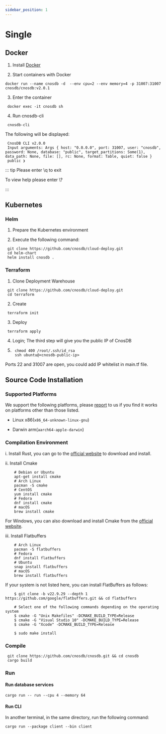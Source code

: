 ```yaml
---
sidebar_position: 1
---
```


# Single

## Docker

1.  Install [Docker](https://www.docker.com/products/docker-desktop/)

2.  Start containers with Docker

   ```
   docker run --name cnosdb -d  --env cpu=2 --env memory=4 -p 31007:31007 cnosdb/cnosdb:v2.0.1
   ```

3.  Enter the container

   ```
    docker exec -it cnosdb sh
   ```

4.  Run cnosdb-cli

   ```
    cnosdb-cli
   ```

   The following will be displayed:

   ```
    CnosDB CLI v2.0.0
    Input arguments: Args { host: "0.0.0.0", port: 31007, user: "cnosdb", password: None, database: "public", target_partitions: Some(1), data_path: None, file: [], rc: None, format: Table, quiet: false }
    public ❯
   ```

   ::: tip
   Please enter \q to exit
   
   To view help please enter \\?
   
   :::

## Kubernetes

### Helm

1.  Prepare the Kubernetes environment

2.  Execute the following command:

   ```
    git clone https://github.com/cnosdb/cloud-deploy.git
    cd helm-chart
    helm install cnosdb .
   ```

### Terraform

1.  Clone Deployment Warehouse

   ```
    git clone https://github.com/cnosdb/cloud-deploy.git
    cd terraform
   ```

2.  Create

   ```
    terraform init
   ```

3.  Deploy

   ```
    terraform apply
   ```

4.  Login; The third step will give you the public IP of CnosDB

5.
   ```shell
    chmod 400 /root/.ssh/id_rsa
    ssh ubuntu@<cnosdb-public-ip>
   ```

Ports 22 and 31007 are open, you could add IP whitelist in main.tf file.

## Source Code Installation

### Supported Platforms

We support the following platforms, please [report](https://github.com/cnosdb/cnosdb/issues) to us if you find it works on platforms other than those listed.

*   Linux x86(`x86_64-unknown-linux-gnu`)

*   Darwin arm(`aarch64-apple-darwin`)


### Compilation Environment

i. Install Rust, you can go to the [official website](https://www.rust-lang.org/learn/get-started) to download and install.

ii. Install Cmake

```
    # Debian or Ubuntu
    apt-get install cmake
    # Arch Linux
    pacman -S cmake
    # CentOS
    yum install cmake
    # Fedora
    dnf install cmake
    # macOS
    brew install cmake
```

For Windows, you can also download and install Cmake from the [official website](https://cmake.org/download/).

iii. Install Flatbuffers

```
    # Arch Linux
    pacman -S flatbuffers
    # Fedora
    dnf install flatbuffers
    # Ubuntu
    snap install flatbuffers
    # macOS
    brew install flatbuffers
```

If your system is not listed here, you can install FlatBuffers as follows:

```
    $ git clone -b v22.9.29 --depth 1 https://github.com/google/flatbuffers.git && cd flatbuffers
    
    # Select one of the following commands depending on the operating system
    $ cmake -G "Unix Makefiles" -DCMAKE_BUILD_TYPE=Release
    $ cmake -G "Visual Studio 10" -DCMAKE_BUILD_TYPE=Release
    $ cmake -G "Xcode" -DCMAKE_BUILD_TYPE=Release
    
    $ sudo make install
```

### Compile

   ```
    git clone https://github.com/cnosdb/cnosdb.git && cd cnosdb
    cargo build
   ```

### Run

#### Run database services

```
cargo run -- run --cpu 4 --memory 64
```

#### Run CLI

In another terminal, in the same directory, run the following command:

```
cargo run --package client --bin client
```
